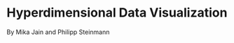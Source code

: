Hyperdimensional Data Visualization
===================================
By Mika Jain and Philipp Steinmann
